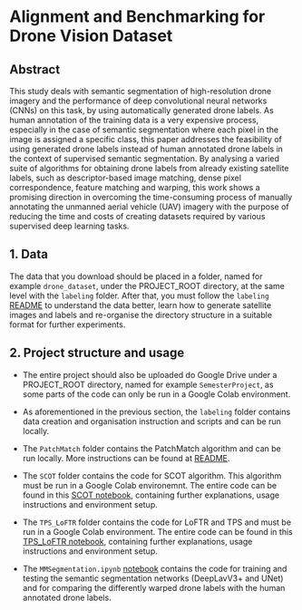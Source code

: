 # Alignment and Benchmarking for Drone Vision Dataset

## Abstract

This study deals with semantic segmentation of high-resolution drone imagery and the performance of deep convolutional neural networks (CNNs) on this task, by using automatically generated drone labels. As human annotation of the training data is a very expensive process, especially in the case of semantic segmentation where each pixel in the image is assigned a specific class, this paper addresses the feasibility of using generated drone labels instead of human annotated drone labels in the context of supervised semantic segmentation. By analysing a varied suite of algorithms for obtaining drone labels from already existing satellite labels, such as descriptor-based image matching, dense pixel correspondence, feature matching and warping, this work shows a promising direction in overcoming the time-consuming process of manually annotating the unmanned aerial vehicle (UAV) imagery with the purpose of reducing the time and costs of creating datasets required by various supervised deep learning tasks.

## 1. Data

The data that you download should be placed in a folder, named for example ```drone_dataset```, under the PROJECT_ROOT directory,
at the same level with the ```labeling``` folder. After that, you must follow the ```labeling``` [README](labeling/README.md)
to understand the data better, learn how to generate satellite images and labels and re-organise the directory structure in a suitable format for further experiments.

## 2. Project structure and usage

* The entire project should also be uploaded do Google Drive under a PROJECT_ROOT directory, named for example ```SemesterProject```, as some parts of the code can only be run in a Google Colab environment.

* As aforementioned in the previous section, the ```labeling``` folder contains data creation and organisation instruction and scripts and can be run locally.

* The ```PatchMatch``` folder contains the PatchMatch algorithm and can be run locally. More instructions can be found at [README](PatchMatch/README.md).

* The ```SCOT``` folder contains the code for SCOT algorithm. This algorithm must be run in a Google Colab environemnt. The entire code can be found in this [SCOT notebook](SCOT/SCOT.ipynb), containing further explanations, usage instructions and environment setup.

* The ```TPS_LoFTR``` folder contains the code for LoFTR and TPS and must be run in a Google Colab environment. The entire code can be found in this [TPS_LoFTR notebook](TPS_LoFTR/TPS_LoFTR.ipynb), containing further explanations, usage instructions and environment setup.

* The ```MMSegmentation.ipynb``` [notebook](MMSegmentation.ipynb) contains the code for training and testing the semantic segmentation networks (DeepLavV3+ and UNet)
and for comparing the differently warped drone labels with the human annotated drone labels.

